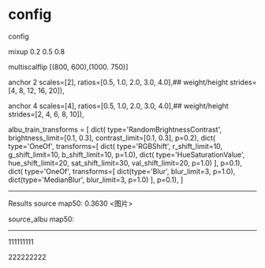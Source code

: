 # config
config

mixup 0.2 0.5 0.8

multiscalflip [(800, 600),(1000. 750)]

anchor 2    scales=[2],
            ratios=[0.5, 1.0, 2.0, 3.0, 4.0],## weight/height
            strides=[4, 8, 12, 16, 20]),

anchor 4    scales=[4],
            ratios=[0.5, 1.0, 2.0, 3.0, 4.0],## weight/height
            strides=[2, 4, 6, 8, 10]),

albu_train_transforms = [
    dict(
        type='RandomBrightnessContrast',
        brightness_limit=[0.1, 0.3],
        contrast_limit=[0.1, 0.3],
        p=0.2),
    dict(
        type='OneOf',
        transforms=[
            dict(
                type='RGBShift',
                r_shift_limit=10,
                g_shift_limit=10,
                b_shift_limit=10,
                p=1.0),
            dict(
                type='HueSaturationValue',
                hue_shift_limit=20,
                sat_shift_limit=30,
                val_shift_limit=20,
                p=1.0)
        ],
        p=0.1),
    dict(
        type='OneOf',
        transforms=[
            dict(type='Blur', blur_limit=3, p=1.0),
            dict(type='MedianBlur', blur_limit=3, p=1.0)
        ],
        p=0.1),
]

******************************************************************
Results
source map50: 0.3630
<图片>

source_albu map50:
**********************
111111111






222222222
